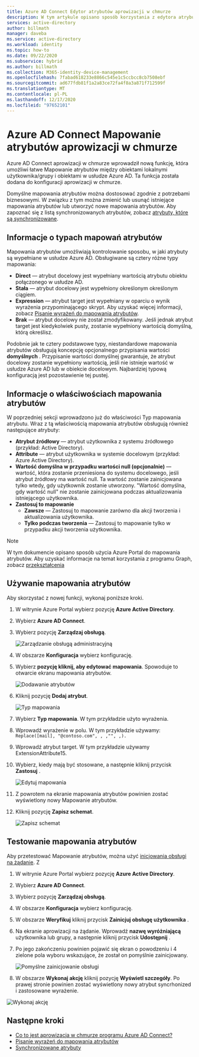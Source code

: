 ```yaml
---
title: Azure AD Connect Edytor atrybutów aprowizacji w chmurze
description: W tym artykule opisano sposób korzystania z edytora atrybutów.
services: active-directory
author: billmath
manager: daveba
ms.service: active-directory
ms.workload: identity
ms.topic: how-to
ms.date: 09/22/2020
ms.subservice: hybrid
ms.author: billmath
ms.collection: M365-identity-device-management
ms.openlocfilehash: 7fabad618233e8866c545e1c5ccbcc8cb7508ebf
ms.sourcegitcommit: ad677fdb81f1a2a83ce72fa4f8a3a871f712599f
ms.translationtype: MT
ms.contentlocale: pl-PL
ms.lasthandoff: 12/17/2020
ms.locfileid: "97652101"
---
```

# <a name="azure-ad-connect-cloud-provisioning-attribute-mapping"></a>Azure AD Connect Mapowanie atrybutów aprowizacji w chmurze

Azure AD Connect aprowizacji w chmurze wprowadził nową funkcję, która umożliwi łatwe Mapowanie atrybutów między obiektami lokalnymi użytkownika/grupy i obiektami w usłudze Azure AD.  Ta funkcja została dodana do konfiguracji aprowizacji w chmurze.

Domyślne mapowania atrybutów można dostosować zgodnie z potrzebami biznesowymi. W związku z tym można zmienić lub usunąć istniejące mapowania atrybutów lub utworzyć nowe mapowania atrybutów.  Aby zapoznać się z listą synchronizowanych atrybutów, zobacz [atrybuty, które są synchronizowane](../hybrid/reference-connect-sync-attributes-synchronized.md?context=azure%2factive-directory%2fcloud-provisioning%2fcontext%2fcp-context/hybrid/reference-connect-sync-attributes-synchronized.md).

## <a name="understanding-attribute-mapping-types"></a>Informacje o typach mapowań atrybutów
Mapowania atrybutów umożliwiają kontrolowanie sposobu, w jaki atrybuty są wypełniane w usłudze Azure AD.
Obsługiwane są cztery różne typy mapowania:

- **Direct** — atrybut docelowy jest wypełniany wartością atrybutu obiektu połączonego w usłudze AD.
- **Stała** — atrybut docelowy jest wypełniony określonym określonym ciągiem.
- **Expression** — atrybut target jest wypełniany w oparciu o wynik wyrażenia przypominającego skrypt.
  Aby uzyskać więcej informacji, zobacz [Pisanie wyrażeń do mapowania atrybutów](reference-expressions.md).
- **Brak** — atrybut docelowy nie został zmodyfikowany. Jeśli jednak atrybut target jest kiedykolwiek pusty, zostanie wypełniony wartością domyślną, którą określisz.

Podobnie jak te cztery podstawowe typy, niestandardowe mapowania atrybutów obsługują koncepcję opcjonalnego przypisania wartości **domyślnych** . Przypisanie wartości domyślnej gwarantuje, że atrybut docelowy zostanie wypełniony wartością, jeśli nie istnieje wartość w usłudze Azure AD lub w obiekcie docelowym. Najbardziej typową konfiguracją jest pozostawienie tej pustej.

## <a name="understanding-attribute-mapping-properties"></a>Informacje o właściwościach mapowania atrybutów

W poprzedniej sekcji wprowadzono już do właściwości Typ mapowania atrybutu.
Wraz z tą właściwością mapowania atrybutów obsługują również następujące atrybuty:

- **Atrybut źródłowy** — atrybut użytkownika z systemu źródłowego (przykład: Active Directory).
- **Attribute** — atrybut użytkownika w systemie docelowym (przykład: Azure Active Directory).
- **Wartość domyślna w przypadku wartości null (opcjonalnie)** — wartość, która zostanie przeniesiona do systemu docelowego, jeśli atrybut źródłowy ma wartość null. Ta wartość zostanie zainicjowana tylko wtedy, gdy użytkownik zostanie utworzony. "Wartość domyślna, gdy wartość null" nie zostanie zainicjowana podczas aktualizowania istniejącego użytkownika.  
- **Zastosuj to mapowanie**
  - **Zawsze** — Zastosuj to mapowanie zarówno dla akcji tworzenia i aktualizowania użytkownika.
  - **Tylko podczas tworzenia** — Zastosuj to mapowanie tylko w przypadku akcji tworzenia użytkownika.

> [!NOTE]
> W tym dokumencie opisano sposób użycia Azure Portal do mapowania atrybutów.  Aby uzyskać informacje na temat korzystania z programu Graph, zobacz [przekształcenia](how-to-transformation.md)

## <a name="using-attribute-mapping"></a>Używanie mapowania atrybutów

Aby skorzystać z nowej funkcji, wykonaj poniższe kroki.

1.  W witrynie Azure Portal wybierz pozycję **Azure Active Directory**.
2.  Wybierz **Azure AD Connect**.
3.  Wybierz pozycję **Zarządzaj obsługą**.

    ![Zarządzanie obsługą administracyjną](media/how-to-configure/manage1.png)

4. W obszarze **Konfiguracja** wybierz konfigurację.
5. Wybierz **pozycję kliknij, aby edytować mapowania**.  Spowoduje to otwarcie ekranu mapowania atrybutów.

    ![Dodawanie atrybutów](media/how-to-attribute-mapping/mapping6.png)

6.  Kliknij pozycję **Dodaj atrybut**.

    ![Typ mapowania](media/how-to-attribute-mapping/mapping1.png)

7. Wybierz **Typ mapowania**.  W tym przykładzie użyto wyrażenia.
8.  Wprowadź wyrażenie w polu.  W tym przykładzie używamy: `Replace([mail], "@contoso.com", , ,"", ,).`
9.  Wprowadź atrybut target.  W tym przykładzie używamy ExtensionAttribute15.
10. Wybierz, kiedy mają być stosowane, a następnie kliknij przycisk **Zastosuj** .

    ![Edytuj mapowania](media/how-to-attribute-mapping/mapping2a.png)

11. Z powrotem na ekranie mapowania atrybutów powinien zostać wyświetlony nowy Mapowanie atrybutów.  
12. Kliknij pozycję **Zapisz schemat**.

    ![Zapisz schemat](media/how-to-attribute-mapping/mapping3.png)

## <a name="test-your-attribute-mapping"></a>Testowanie mapowania atrybutów

Aby przetestować Mapowanie atrybutów, można użyć [inicjowania obsługi na żądanie](how-to-on-demand-provision.md).  Z 

1. W witrynie Azure Portal wybierz pozycję **Azure Active Directory**.
2. Wybierz **Azure AD Connect**.
3. Wybierz pozycję **Zarządzaj obsługą**.
4. W obszarze **Konfiguracja** wybierz konfigurację.
5. W obszarze **Weryfikuj** kliknij przycisk **Zainicjuj obsługę użytkownika** . 
6. Na ekranie aprowizacji na żądanie.  Wprowadź **nazwę wyróżniającą** użytkownika lub grupy, a następnie kliknij przycisk **Udostępnij** .  
7. Po jego zakończeniu powinien pojawić się ekran o powodzeniu i 4 zielone pola wyboru wskazujące, że został on pomyślnie zainicjowany.  

    ![Pomyślne zainicjowanie obsługi](media/how-to-attribute-mapping/mapping4.png)

8. W obszarze **Wykonaj akcję** kliknij pozycję **Wyświetl szczegóły**.  Po prawej stronie powinien zostać wyświetlony nowy atrybut syncrhonized i zastosowane wyrażenie.

  ![Wykonaj akcję](media/how-to-attribute-mapping/mapping5.png)

## <a name="next-steps"></a>Następne kroki

- [Co to jest aprowizacja w chmurze programu Azure AD Connect?](what-is-cloud-provisioning.md)
- [Pisanie wyrażeń do mapowania atrybutów](reference-expressions.md)
- [Synchronizowane atrybuty](../hybrid/reference-connect-sync-attributes-synchronized.md?context=azure%2factive-directory%2fcloud-provisioning%2fcontext%2fcp-context/hybrid/reference-connect-sync-attributes-synchronized.md)
